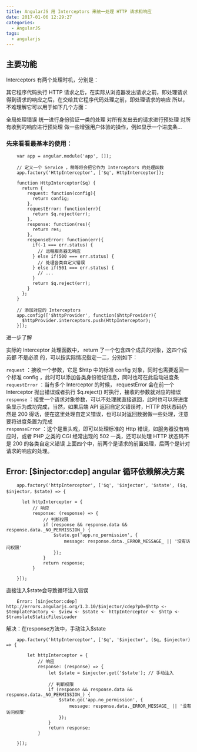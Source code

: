 ```yaml
---
title: AngularJS 用 Interceptors 来统一处理 HTTP 请求和响应
date: 2017-01-06 12:29:27
categories: 
  - AngularJS
tags: 
  - angularjs
---
```


## 主要功能

Interceptors 有两个处理时机，分别是：

其它程序代码执行 HTTP 请求之后，在实际从浏览器发出请求之前，即处理请求
得到请求的响应之后，在交给其它程序代码处理之前，即处理请求的响应
所以，不难理解它可以用于如下几个方面：

全局处理错误
统一进行身份验证一类的处理
对所有发出去的请求进行预处理
对所有收到的响应进行预处理
做一些增强用户体验的操作，例如显示一个进度条...

<!-- more -->

### 先来看看最基本的使用：

```more
    var app = angular.module('app', []);

    // 定义一个 Service ，稍等将会把它作为 Interceptors 的处理函数
    app.factory('HttpInterceptor', ['$q', HttpInterceptor]);

    function HttpInterceptor($q) {
      return {
        request: function(config){
          return config;
        },
        requestError: function(err){
          return $q.reject(err);
        },
        response: function(res){
          return res;
        },
        responseError: function(err){
          if(-1 === err.status) {
            // 远程服务器无响应
          } else if(500 === err.status) {
            // 处理各类自定义错误
          } else if(501 === err.status) {
            // ...
          }
          return $q.reject(err);
        }
      };
    }

    // 添加对应的 Interceptors
    app.config(['$httpProvider', function($httpProvider){
      $httpProvider.interceptors.push(HttpInterceptor);
    }]);
  ```
进一步了解

实际的 Interceptor 处理函数中， return 了一个包含四个成员的对象，这四个成员都 不是必须 的，可以按实际情况指定一二，分别如下：

`request` ：接收一个参数，它是 $http 中的标准 config 对象，同时也需要返回一个标准 config ，此时可以添加各类身份验证信息，同时也可在此启动进度条  
`requestError` ：当有多个 Interceptor 的时候， requestError 会在前一个 Interceptor 抛出错误或者执行 $q.reject() 时执行，接收的参数就对应的错误  
`response` ：接受一个请求对象参数，可以不处理就直接返回，此时也可以将进度条显示为成功完成，当然，如果后端 API 返回自定义错误时，HTTP 的状态码仍然是 200 得话，便在这里处理自定义错误，也可以对返回数据做一些处理，注意要将进度条置为完成  
`responseError` ：这个是重头戏，即可以处理标准的 Http 错误，如服务器没有响应时，或者 PHP 之类的 CGI 经常出现的 502 一类，还可以处理 HTTP 状态码不是 200 的各类自定义错误
上面四个中，前两个是请求的前置处理，后两个是针对请求的响应的处理。


## Error: [$injector:cdep] angular 循环依赖解决方案 ##

```code
    app.factory('httpInterceptor', ['$q', '$injector', '$state', ($q, $injector，$state) => {

      let httpInterceptor = {
          // 响应
          response: (response) => {
              // 判断权限
              if (response && response.data && response.data._NO_PERMISSION_) {
                  $state.go('app.no_permission', {
                      message: response.data._ERROR_MESSAGE_ || '没有访问权限'
                  });
              }
              return response;
          }

    }]);
```

直接注入$state会导致循环注入错误

```code
    Error: [$injector:cdep] http://errors.angularjs.org/1.3.10/$injector/cdep?p0=$http <- $templateFactory <- $view <- $state <- httpInterceptor <- $http <- $translateStaticFilesLoader
```

解决：在response方法中，手动注入$state

```code
    app.factory('httpInterceptor', ['$q', '$injector', ($q, $injector) => {

        let httpInterceptor = {
            // 响应
            response: (response) => {
                let $state = $injector.get('$state'); // 手动注入

                // 判断权限
                if (response && response.data && response.data._NO_PERMISSION_) {
                    $state.go('app.no_permission', {
                        message: response.data._ERROR_MESSAGE_ || '没有访问权限'
                    });
                }
                return response;
            }

    }]);
  ```